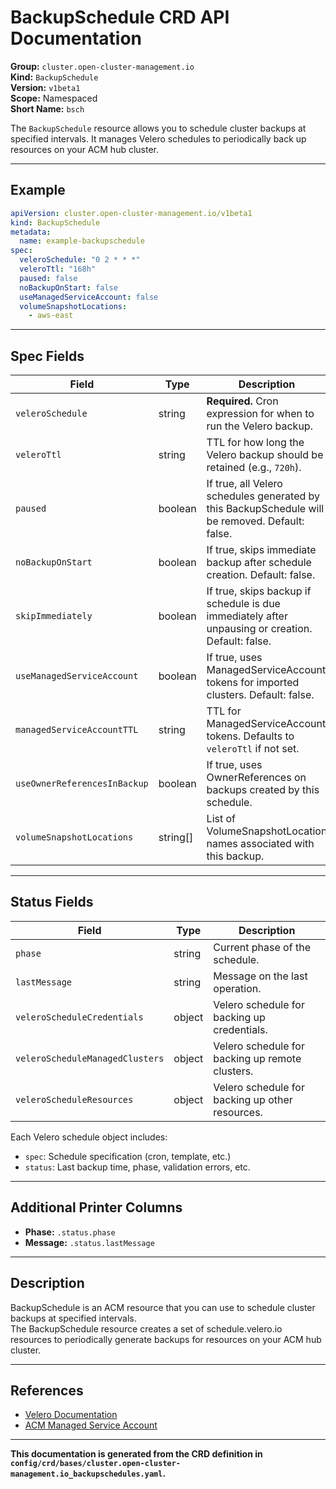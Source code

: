 # BackupSchedule CRD API Documentation

**Group:** `cluster.open-cluster-management.io`  
**Kind:** `BackupSchedule`  
**Version:** `v1beta1`  
**Scope:** Namespaced  
**Short Name:** `bsch`

The `BackupSchedule` resource allows you to schedule cluster backups at specified intervals. It manages Velero schedules to periodically back up resources on your ACM hub cluster.

---

## Example

```yaml
apiVersion: cluster.open-cluster-management.io/v1beta1
kind: BackupSchedule
metadata:
  name: example-backupschedule
spec:
  veleroSchedule: "0 2 * * *"
  veleroTtl: "168h"
  paused: false
  noBackupOnStart: false
  useManagedServiceAccount: false
  volumeSnapshotLocations:
    - aws-east
```

---

## Spec Fields

| Field                        | Type      | Description |
|------------------------------|-----------|-------------|
| `veleroSchedule`             | string    | **Required.** Cron expression for when to run the Velero backup. |
| `veleroTtl`                  | string    | TTL for how long the Velero backup should be retained (e.g., `720h`). |
| `paused`                     | boolean   | If true, all Velero schedules generated by this BackupSchedule will be removed. Default: false. |
| `noBackupOnStart`            | boolean   | If true, skips immediate backup after schedule creation. Default: false. |
| `skipImmediately`            | boolean   | If true, skips backup if schedule is due immediately after unpausing or creation. Default: false. |
| `useManagedServiceAccount`   | boolean   | If true, uses ManagedServiceAccount tokens for imported clusters. Default: false. |
| `managedServiceAccountTTL`   | string    | TTL for ManagedServiceAccount tokens. Defaults to `veleroTtl` if not set. |
| `useOwnerReferencesInBackup` | boolean   | If true, uses OwnerReferences on backups created by this schedule. |
| `volumeSnapshotLocations`    | string[]  | List of VolumeSnapshotLocation names associated with this backup. |

---

## Status Fields

| Field                          | Type   | Description |
|--------------------------------|--------|-------------|
| `phase`                        | string | Current phase of the schedule. |
| `lastMessage`                  | string | Message on the last operation. |
| `veleroScheduleCredentials`    | object | Velero schedule for backing up credentials. |
| `veleroScheduleManagedClusters`| object | Velero schedule for backing up remote clusters. |
| `veleroScheduleResources`      | object | Velero schedule for backing up other resources. |

Each Velero schedule object includes:
- `spec`: Schedule specification (cron, template, etc.)
- `status`: Last backup time, phase, validation errors, etc.

---

## Additional Printer Columns

- **Phase:** `.status.phase`
- **Message:** `.status.lastMessage`

---

## Description

BackupSchedule is an ACM resource that you can use to schedule cluster backups at specified intervals.  
The BackupSchedule resource creates a set of schedule.velero.io resources to periodically generate backups for resources on your ACM hub cluster.

---

## References

- [Velero Documentation](https://velero.io/docs/)
- [ACM Managed Service Account](https://github.com/stolostron/managed-serviceaccount#what-is-managed-service-account)

---

**This documentation is generated from the CRD definition in `config/crd/bases/cluster.open-cluster-management.io_backupschedules.yaml`.**